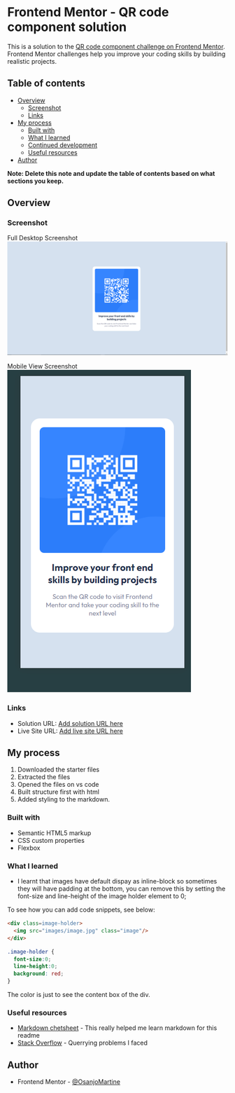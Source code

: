 # Frontend Mentor - QR code component solution

This is a solution to the [QR code component challenge on Frontend Mentor](https://www.frontendmentor.io/challenges/qr-code-component-iux_sIO_H). Frontend Mentor challenges help you improve your coding skills by building realistic projects. 

## Table of contents

- [Overview](#overview)
  - [Screenshot](#screenshot) 
  - [Links](#links)
- [My process](#my-process)
  - [Built with](#built-with)
  - [What I learned](#what-i-learned)
  - [Continued development](#continued-development)
  - [Useful resources](#useful-resources)
- [Author](#author)

**Note: Delete this note and update the table of contents based on what sections you keep.**

## Overview

### Screenshot

Full Desktop Screenshot
![](./images/ss's/Screenshot-full.png)

Mobile View Screenshot\
![](./images/ss's/Screenshot-mob.png)

### Links

- Solution URL: [Add solution URL here](https://your-solution-url.com)
- Live Site URL: [Add live site URL here](https://your-live-site-url.com)

## My process
1. Downloaded the starter files
2. Extracted the files
3. Opened the files on vs code
4. Built structure first with html
5. Added styling to the markdown.

### Built with

- Semantic HTML5 markup
- CSS custom properties
- Flexbox

### What I learned

* I learnt that images have default dispay as inline-block so sometimes they will have padding at the bottom, you can remove this by setting the font-size and line-height of the image holder element to 0;

To see how you can add code snippets, see below:

```html
<div class=image-holder>
  <img src="images/image.jpg" class="image"/>
</div>
```
```css
.image-holder {
  font-size:0;
  line-height:0;
  background: red;
}
```
The color is just to see the content box of the div.

### Useful resources

- [Markdown chetsheet](https://wordpress.com/support/markdown-quick-reference/) - This really helped me learn markdown for this readme
- [Stack Overflow](https://stackoverflow.com) - Querrying problems I faced

## Author

- Frontend Mentor - [@OsanjoMartine](https://www.frontendmentor.io/profile/OsanjoMartine)
